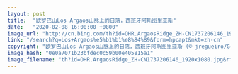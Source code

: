 ```yaml
---
layout: post
title:  "欧罗巴山Los Argaos山脉上的日落，西班牙阿斯图里亚斯"
date:   "2020-02-08 16:00:00 +0800"
image_url: "http://cn.bing.com/th?id=OHR.ArgaosRidge_ZH-CN1737206146_1920x1080.jpg&rf=LaDigue_1920x1080.jpg&pid=hp"
link: "/search?q=Los+Argaos%e5%b1%b1%e8%84%89&form=hpcapt&mkt=zh-cn"
copyright: "欧罗巴山Los Argaos山脉上的日落，西班牙阿斯图里亚斯 (© jregueiro/Getty Images)"
image_hash: "0e0a7071b23bfdec0c59b00e405815a1"
image_filename: "th?id=OHR.ArgaosRidge_ZH-CN1737206146_1920x1080.jpg&rf=LaDigue_1920x1080.jpg&pid=hp"
---
```

